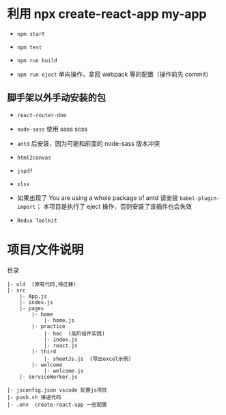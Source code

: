 # 利用 npx create-react-app my-app 

- `npm start`

- `npm test`

- `npm run build`

- `npm run eject` 单向操作，拿回 webpack 等的配置（操作前先 commit）

## 脚手架以外手动安装的包

- `react-router-dom`

- `node-sass` 使用 sass scss

- `antd` 后安装，因为可能和前面的 node-sass 版本冲突 

- `html2canvas` 

- `jspdf`

- `xlsx`

- 如果出现了 You are using a whole package of antd 请安装 `babel-plugin-import`； 本项目是执行了 eject 操作，否则安装了该插件也会失效

- `Redux Toolkit`

# 项目/文件说明

目录
```
|- old  (原有代码,待迁移)
|- src
    |- App.js
    |- index.js
    |- pages
        |- home
            |- home.js
        |- practice
            |- hoc  (高阶组件实践)
            |- index.js
            |- react.js
        |- third
            |- sheetJs.js  (导出excel示例)
        |- welcome
            |- welcome.js
    |- serviceWorker.js

|- jsconfig.json vscode 配置js项目
|- push.sh 推送代码
|- .env  create-react-app 一些配置
```

